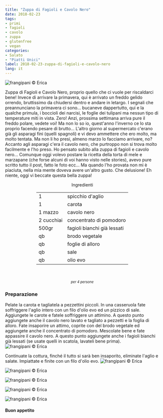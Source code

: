 ```yaml
---
title: "Zuppa di Fagioli e Cavolo Nero"
date: 2018-02-23
tags:
- primi
- fagioli
- cavolo
- zuppa
- glutenfree
- vegan
categories:
- Salato
- "Piatti Unici"
label: 2018-02-23-zuppa-di-fagioli-e-cavolo-nero
lang: it
---
```

![](header.jpg "frangipani © Erica")

Zuppa di Fagioli e Cavolo Nero, proprio quello che ci vuole per riscaldarci bene! Invece di arrivare la primavera, qui è arrivato un freddo gelido orrendo, bruttissimo da chiudersi dentro e andare in letargo. I segnali che preannunciano la primavera ci sono... bucaneve dappertutto, qui e la qualche primula, i boccioli dei narcisi, le foglie dei tulipani ma nessun tipo di temperature miti in vista. Zero! Anzi, prossima settimana arriva pure il freddo polare, vedete voi! Ma non lo so io, quest'anno l'inverno ce lo sta proprio facendo pesare di brutto... L'altro giorno al supermercato c'erano già gli asparagi fini (quelli spagnoli) e vi devo ammettere che ero molto, ma molto tentata. Ma non li ho presi, almeno marzo lo facciamo arrivare, no? Accanto agli asparagi c'era il cavolo nero, che purtroppo non si trova molto facilmente e l'ho preso. Ho pensato subito alla zuppa di fagioli e cavolo nero... Comunque oggi volevo postare la ricetta della torta di mele e marzapane (che forse alcuni di voi hanno visto nelle stories), avevo pure scritto tutto il post, fatto le foto ecc... Ma quando l'ho provata non mi è piaciuta, nella mia mente doveva avere un'altro gusto. Che delusione! Eh niente, oggi vi beccate questa bella zuppa!

<div id="wrapper" style="text-align: center">
  <div id="yourdiv" style="display: inline-block;">
    <div class="ingredients">
      <div class="ingredients-title">Ingredienti</div>
      <table>
        <tbody>
          <tr>
            <td>1</td>
            <td>spicchio d'aglio</td>
          </tr>
          <tr>
            <td>1</td>
            <td>carota</td>
          </tr>
          <tr>
            <td>1 mazzo</td>
            <td>cavolo nero</td>
          </tr>
          <tr>
            <td>2 cucchiai</td>
            <td>concentrato di pomodoro</td>
          </tr>
          <tr>
            <td>500gr</td>
            <td>fagioli bianchi già lessati</td>
          </tr>
          <tr>
            <td>qb</td>
            <td>brodo vegetale</td>
          </tr>
          <tr>
            <td>qb</td>
            <td>foglie di alloro</td>
          </tr>
          <tr>
            <td>qb</td>
            <td>sale</td>
          </tr>
          <tr>
            <td>qb</td>
            <td>olio evo</td>
          </tr>
        </tbody>
      </table>
      <br></br>
      <i class="pull-right" style="font-size: 80%;">per 4 persone</i>
    </div>
  </div>
</div>


<h3>
  <font color="grey">
    <i class="fa-solid fa-gears"></i>
  </font> Preparazione
</h3>

Pelate la carota e tagliatela a pezzettini piccoli. In una casseruola fate soffriggere l'aglio intero con un filo d'olio evo ed un pizzico di sale. Aggiungete le carote e fatele soffriggere un attimino. A questo punto aggiungete anche il cavolo nero lavato e tagliato a pezzetti e la foglia di alloro. Fate insaporire un attimo, coprite con del brodo vegetale ed aggiungete anche il concentrato di pomodoro. Mescolate bene e fate appassire il cavolo nero. A questo punto aggiungete anche i fagioli bianchi già lessati (se usate quelli in scatola, lavateli bene prima). 
![](casseruola.jpg "frangipani © Erica")

Continuate la cottura, finché il tutto si sarà ben insaporito, eliminate l'aglio e salate. Impiattate e finite con un filo d'olio evo.
![](risultato1.jpg "frangipani © Erica")

![](risultato2.jpg "frangipani © Erica")

![](risultato3.jpg "frangipani © Erica")

![](risultato4.jpg "frangipani © Erica")

![](risultato5.jpg "frangipani © Erica")

<h4>Buon appetito
  <font color="red">
    <i class="fa-regular fa-face-smile"></i>
  </font>
</h4>
